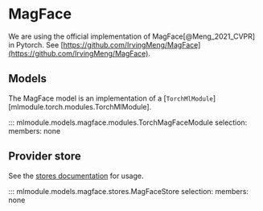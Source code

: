 # MagFace

We are using the official implementation of MagFace[@Meng_2021_CVPR] in Pytorch. See [https://github.com/IrvingMeng/MagFace](https://github.com/IrvingMeng/MagFace).

## Models

The MagFace model is an implementation of a [`TorchMlModule`][mlmodule.torch.modules.TorchMlModule].

::: mlmodule.models.magface.modules.TorchMagFaceModule
    selection:
        members: none

## Provider store

See the [stores documentation](../references/stores.md) for usage.

::: mlmodule.models.magface.stores.MagFaceStore
    selection:
        members: none
